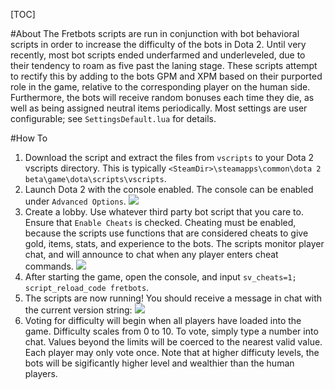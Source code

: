 [TOC]

#About
The Fretbots scripts are run in conjunction with bot behavioral scripts in order to increase the difficulty of the bots in Dota 2.  Until very recently, most bot scripts ended underfarmed and underleveled, due to their tendency to roam as five past the laning stage.  These scripts attempt to rectify this by adding to the bots GPM and XPM based on their purported role in the game, relative to the corresponding player on the human side.  Furthermore, the bots will receive random bonuses each time they die, as well as being assigned neutral items periodically.  Most settings are user configurable; see `SettingsDefault.lua` for details.

#How To
1. Download the script and extract the files from `vscripts` to your Dota 2 vscripts directory.
This is typically `<SteamDir>\steamapps\common\dota 2 beta\game\dota\scripts\vscripts`.
2. Launch Dota 2 with the console enabled. The console can be enabled under `Advanced Options`.
![](https://github.com/fretmute/fretbots/blob/master/images/EnableConsole.png)
3. Create a lobby. Use whatever third party bot script that you care to. Ensure that `Enable Cheats` is checked. Cheating must be enabled, because the scripts use functions that are considered cheats to give gold, items, stats, and experience to the bots. The scripts monitor player chat, and will announce to chat when any player enters cheat commands.
![](https://github.com/fretmute/fretbots/blob/master/images/EnableCheats.png)
4. After starting the game, open the console, and input `sv_cheats=1; script_reload_code fretbots`.
5. The scripts are now running! You should receive a message in chat with the current version string:
![](https://github.com/fretmute/fretbots/blob/master/images/FretBotsWelcome.png)
6. Voting for difficulty will begin when all players have loaded into the game.  Difficulty scales from 0 to 10. To vote, simply type a number into chat. Values beyond the limits will be coerced to the nearest valid value. Each player may only vote once. Note that at higher difficuty levels, the bots will be sigificantly higher level and wealthier than the human players.

